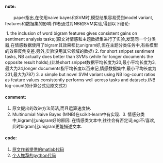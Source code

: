#### note:
&emsp;&emsp;paper指出,在使用naive bayes和SVM时,模型结果容易受到model variant, features和数据集的影响.作者通过对NB和SVM实验,得到以下结论:

  1. the inclusion of word bigram features gives consistent gains on sentiment analysis tasks;(原文对情感和主题数据集进行了实验,发现同一个分类器,在情感数据使用了bigram其效果都比unigram好,但在主题分类任务中,有些模型的效果反倒变差.另外,实验没用其它领域的数据)
  2. for short snippet sentiment tasks, NB actually does better than SVMs (while for longer documents the opposite result holds);(此处short snippet数据平均长度为20,最小平均长度为3,最大为24,longer documents指平均长度以百来记,情感数据集中,最小平均长度为231,最大为787)
  3. a simple but novel SVM variant using NB log-count ratios as feature values consistently performs well across tasks and datasets.(NB log-count的计算公式见原文式2)

#### comment:
  1. 原文提出的改进方法简洁,而且运算速度快.
  2. Multinomial Naive Bayes (MNB)在scikit-learn中有实现.
  3. 情感分类中,bigram比unigram好的原因: 在情感类文本中,往往会有否定词,eg:不/喜欢,此时bigram比unigram更能描述文本.
  
#### code:
  1. [原文作者提供的matlab代码](https://github.com/sidaw/nbsvm)
  2. [个人推荐的python代码](https://github.com/mesnilgr/nbsvm)
